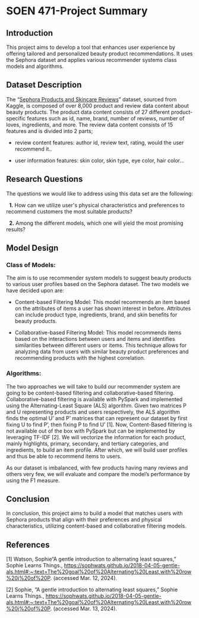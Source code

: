 # SOEN 471-Project Summary

## Introduction
This project aims to develop a tool that enhances user experience by offering tailored and personalized beauty product recommendations. It uses the Sephora dataset and applies various recommender systems class models and algorithms. 

## Dataset Description

The “[Sephora Products and Skincare Reviews](https://www.kaggle.com/datasets/nadyinky/sephora-products-and-skincare-reviews)” dataset, sourced from Kaggle, is composed of over 8,000 product and review data content about beauty products. The product data content consists of 27 different product-specific features such as id, name, brand, number of reviews, number of loves, ingredients, and more. The review data content consists of 15 features and is divided into 2 parts; 

- review content features:  author id, review text, rating, would the user recommend it..

- user information features: skin color, skin type, eye color, hair color…

## Research Questions
The questions we would like to address using this data set are the following:

&nbsp; **1.** How can we utilize user's physical characteristics and preferences to recommend customers the most suitable products?

&nbsp; **2.** Among the different models, which one will yield the most promising results?

## Model Design

### Class of Models:

The aim is to use recommender system models to suggest beauty products to various user profiles based on the Sephora dataset. The two models we have decided upon are:

- Content-based Filtering Model: This model recommends an item based on the attributes of items a user has shown interest in before. Attributes can include product type, ingredients, brand, and skin benefits for beauty products.

- Collaborative-based Filtering Model: This model recommends items based on the interactions between users and items and identifies similarities between different users or items. This technique allows for analyzing data from users with similar beauty product preferences and recommending products with the highest correlation.

### Algorithms:

The two approaches we will take to build our recommender system are going to be content-based filtering and collaborative-based filtering. Collaborative-based filtering is available with PySpark and implemented using the Alternating-Least Square (ALS) algorithm. Given two matrices P and U representing products and users respectively, the ALS algorithm finds the optimal U’ and P’ matrices that can represent our dataset by first fixing U to find P’, then fixing P to find U’ [1].  Now, Content-Based filtering is not available out of the box with PySpark but can be implemented by leveraging TF-IDF [2]. We will vectorize the information for each product, mainly highlights, primary, secondary, and tertiary categories, and ingredients, to build an item profile. After which, we will build user profiles and thus be able to recommend items to users. 

As our dataset is imbalanced, with few products having many reviews and others very few, we will evaluate and compare the model’s performance by using the F1 measure.

## Conclusion
In conclusion, this project aims to build a model that matches users with Sephora products that align with their preferences and physical characteristics, utilizing content-based and collaborative filtering models.
 
## References
[1] Watson, Sophie“A gentle introduction to alternating least squares,” Sophie Learns Things., https://sophwats.github.io/2018-04-05-gentle-als.html#:~:text=The%20goal%20of%20Alternating%20Least,with%20row%20j%20of%20P. (accessed Mar. 12, 2024). 

[2] Sophie, “A gentle introduction to alternating least squares,” Sophie Learns Things., https://sophwats.github.io/2018-04-05-gentle-als.html#:~:text=The%20goal%20of%20Alternating%20Least,with%20row%20j%20of%20P. (accessed Mar. 13, 2024). 


